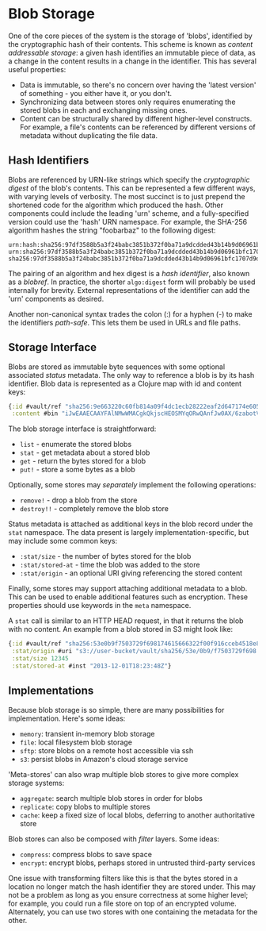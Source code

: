 Blob Storage
============

One of the core pieces of the system is the storage of 'blobs', identified by
the cryptographic hash of their contents. This scheme is known as _content
addressable storage_: a given hash identifies an immutable piece of data, as a
change in the content results in a change in the identifier. This has several
useful properties:
- Data is immutable, so there's no concern over having the 'latest version' of
  something - you either have it, or you don't.
- Synchronizing data between stores only requires enumerating the stored blobs
  in each and exchanging missing ones.
- Content can be structurally shared by different higher-level constructs. For
  example, a file's contents can be referenced by different versions of
  metadata without duplicating the file data.

## Hash Identifiers

Blobs are referenced by URN-like strings which specify the _cryptographic
digest_ of the blob's contents. This can be represented a few different ways,
with varying levels of verbosity.  The most succinct is to just prepend the
shortened code for the algorithm which produced the hash. Other components could
include the leading 'urn' scheme, and a fully-specified version could use the
'hash' URN namespace. For example, the SHA-256 algorithm hashes the string
"foobarbaz" to the following digest:

```
urn:hash:sha256:97df3588b5a3f24babc3851b372f0ba71a9dcdded43b14b9d06961bfc1707d9d
urn:sha256:97df3588b5a3f24babc3851b372f0ba71a9dcdded43b14b9d06961bfc1707d9d
sha256:97df3588b5a3f24babc3851b372f0ba71a9dcdded43b14b9d06961bfc1707d9d
```

The pairing of an algorithm and hex digest is a _hash identifier_, also known as
a _blobref_. In practice, the shorter `algo:digest` form will probably be used
internally for brevity. External representations of the identifier can add the
'urn' components as desired.

Another non-canonical syntax trades the colon (:) for a hyphen (-) to make the
identifiers _path-safe_. This lets them be used in URLs and file paths.

## Storage Interface

Blobs are stored as immutable byte sequences with some optional associated
_status_ metadata. The only way to reference a blob is by its hash identifier.
Blob data is represented as a Clojure map with id and content keys:

```clojure
{:id #vault/ref "sha256:9e663220c60fb814a09f4dc1ecb28222eaf2d647174e60554272395bf776495a"
 :content #bin "iJwEAAECAAYFAlNMwWMACgkQkjscHEOSMYqORwQAnfJw0AX/6zabotV6yf2LbuwwJ6Mr+..."}
```

The blob storage interface is straightforward:
- `list` - enumerate the stored blobs
- `stat` - get metadata about a stored blob
- `get` - return the bytes stored for a blob
- `put!` - store a some bytes as a blob

Optionally, some stores may _separately_ implement the following operations:
- `remove!` - drop a blob from the store
- `destroy!!` - completely remove the blob store

Status metadata is attached as additional keys in the blob record under the
`stat` namespace. The data present is largely implementation-specific, but may
include some common keys:
- `:stat/size` - the number of bytes stored for the blob
- `:stat/stored-at` - time the blob was added to the store
- `:stat/origin` - an optional URI giving referencing the stored content

Finally, some stores may support attaching additional metadata to a blob. This
can be used to enable additional features such as encryption. These properties
should use keywords in the `meta` namespace.

A `stat` call is similar to an HTTP HEAD request, in that it returns the blob
with no content. An example from a blob stored in S3 might look like:

```clojure
{:id #vault/ref "sha256:53e0b9f7503729f698174615666322f00f916cceb4518e8e1c6f373e53b56180"
 :stat/origin #uri "s3://user-bucket/vault/sha256/53e/0b9/f7503729f698..."
 :stat/size 12345
 :stat/stored-at #inst "2013-12-01T18:23:48Z"}
```

## Implementations

Because blob storage is so simple, there are many possibilities for
implementation. Here's some ideas:
- `memory`: transient in-memory blob storage
- `file`: local filesystem blob storage
- `sftp`: store blobs on a remote host accessible via ssh
- `s3`: persist blobs in Amazon's cloud storage service

'Meta-stores' can also wrap multiple blob stores to give more complex storage
systems:
- `aggregate`: search multiple blob stores in order for blobs
- `replicate`: copy blobs to multiple stores
- `cache`: keep a fixed size of local blobs, deferring to another authoritative store

Blob stores can also be composed with _filter_ layers. Some ideas:
- `compress`: compress blobs to save space
- `encrypt`: encrypt blobs, perhaps stored in untrusted third-party services

One issue with transforming filters like this is that the bytes stored in a
location no longer match the hash identifier they are stored under. This may not
be a problem as long as you ensure correctness at some higher level; for
example, you could run a file store on top of an encrypted volume. Alternately,
you can use two stores with one containing the metadata for the other.

